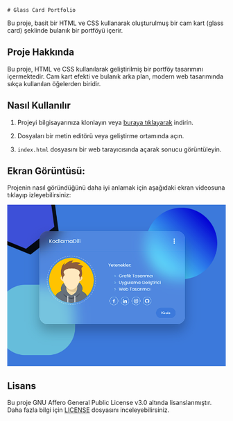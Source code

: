     # Glass Card Portfolio

Bu proje, basit bir HTML ve CSS kullanarak oluşturulmuş bir cam kart (glass card) şeklinde bulanık bir portföyü içerir.

## Proje Hakkında

Bu proje, HTML ve CSS kullanılarak geliştirilmiş bir portföy tasarımını içermektedir. Cam kart efekti ve bulanık arka plan, modern web tasarımında sıkça kullanılan öğelerden biridir.

## Nasıl Kullanılır

1. Projeyi bilgisayarınıza klonlayın veya [buraya tıklayarak](https://github.com/randyisback/glass-card-portfolio/archive/refs/heads/main.zip) indirin.
   
2. Dosyaları bir metin editörü veya geliştirme ortamında açın.
   
3. `index.html` dosyasını bir web tarayıcısında açarak sonucu görüntüleyin.

## Ekran Görüntüsü:

Projenin nasıl göründüğünü daha iyi anlamak için aşağıdaki ekran videosuna tıklayıp izleyebilirsiniz:

[![Glass Card Portfolio Video](images/video_thumbnail.png)](https://streamable.com/fdq40a)



## Lisans

Bu proje GNU Affero General Public License v3.0 altında lisanslanmıştır. Daha fazla bilgi için [LICENSE](LICENSE) dosyasını inceleyebilirsiniz.
